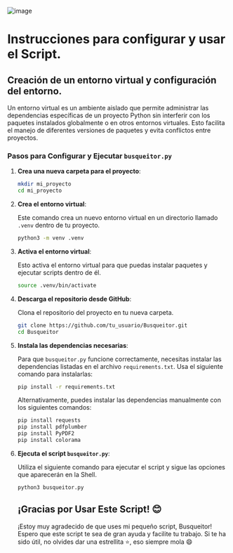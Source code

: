 ![image](https://github.com/user-attachments/assets/815cedaf-57c7-4425-b0b5-6e3711d1b745)


# Instrucciones para configurar y usar el Script.

## Creación de un entorno virtual y configuración del entorno.

Un entorno virtual es un ambiente aislado que permite administrar las dependencias específicas de un proyecto Python sin interferir con los paquetes instalados globalmente o en otros entornos virtuales. Esto facilita el manejo de diferentes versiones de paquetes y evita conflictos entre proyectos.

### Pasos para Configurar y Ejecutar `busqueitor.py`

1. **Crea una nueva carpeta para el proyecto**:

   ```bash
   mkdir mi_proyecto
   cd mi_proyecto
   ```

2. **Crea el entorno virtual**:

   Este comando crea un nuevo entorno virtual en un directorio llamado `.venv` dentro de tu proyecto.

   ```bash
   python3 -m venv .venv
   ```

3. **Activa el entorno virtual**:

   Esto activa el entorno virtual para que puedas instalar paquetes y ejecutar scripts dentro de él.

   ```bash
   source .venv/bin/activate
   ```

4. **Descarga el repositorio desde GitHub**:

   Clona el repositorio del proyecto en tu nueva carpeta.

   ```bash
   git clone https://github.com/tu_usuario/Busqueitor.git
   cd Busqueitor
   ```

5. **Instala las dependencias necesarias**:

   Para que `busqueitor.py` funcione correctamente, necesitas instalar las dependencias listadas en el archivo `requirements.txt`. Usa el siguiente comando para instalarlas:

   ```bash
   pip install -r requirements.txt
   ```

   Alternativamente, puedes instalar las dependencias manualmente con los siguientes comandos:

   ```bash
   pip install requests
   pip install pdfplumber
   pip install PyPDF2
   pip install colorama
   ```

6. **Ejecuta el script `busqueitor.py`**:

   Utiliza el siguiente comando para ejecutar el script y sigue las opciones que aparecerán en la Shell.

   ```bash
   python3 busqueitor.py
   ```

   ## ¡Gracias por Usar Este Script! 😊

   ¡Estoy muy agradecido de que uses mi pequeño script, Busqueitor! Espero que este script te sea de gran ayuda y facilite tu trabajo. Si te ha sido útil, no olvides dar una estrellita ⭐, eso siempre mola 😄
